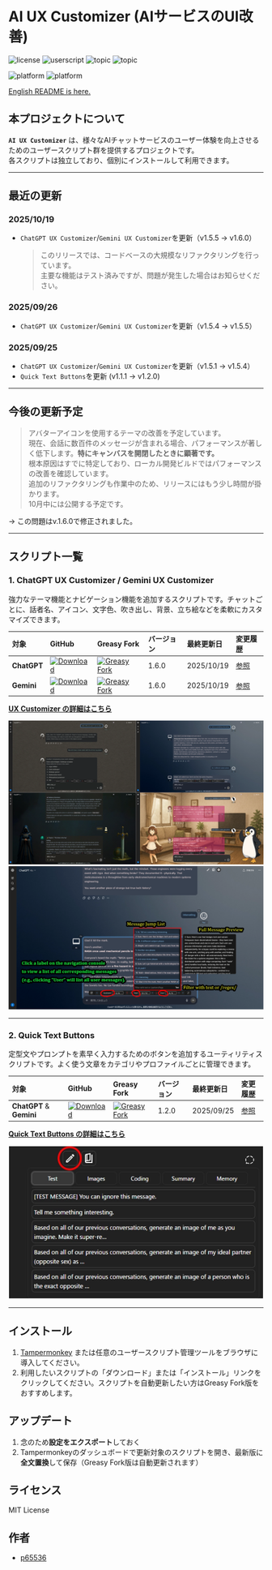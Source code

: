# AI UX Customizer (AIサービスのUI改善)

![license](https://img.shields.io/badge/license-MIT-green)
![userscript](https://img.shields.io/badge/userscript-Tampermonkey-blueviolet)
![topic](https://img.shields.io/badge/topic-customization-ff69b4)
![topic](https://img.shields.io/badge/topic-ui_enhancement-9cf)

![platform](https://img.shields.io/badge/platform-ChatGPT-lightgrey)
![platform](https://img.shields.io/badge/platform-Gemini-lightgrey)

[English README is here.](./README.md)

## 本プロジェクトについて

**`AI UX Customizer`** は、様々なAIチャットサービスのユーザー体験を向上させるためのユーザースクリプト群を提供するプロジェクトです。  
各スクリプトは独立しており、個別にインストールして利用できます。

---

## 最近の更新

### 2025/10/19
- `ChatGPT UX Customizer`/`Gemini UX Customizer`を更新（v1.5.5 -> v1.6.0）  
    > このリリースでは、コードベースの大規模なリファクタリングを行っています。  
    > 主要な機能はテスト済みですが、問題が発生した場合はお知らせください。

### 2025/09/26
- `ChatGPT UX Customizer`/`Gemini UX Customizer`を更新（v1.5.4 -> v1.5.5）

### 2025/09/25
- `ChatGPT UX Customizer`/`Gemini UX Customizer`を更新（v1.5.1 -> v1.5.4）
- `Quick Text Buttons`を更新 (v1.1.1 -> v1.2.0)

---

## 今後の更新予定

> アバターアイコンを使用するテーマの改善を予定しています。  
> 現在、会話に数百件のメッセージが含まれる場合、パフォーマンスが著しく低下します。**特にキャンバスを開閉したときに顕著です。**  
> 根本原因はすでに特定しており、ローカル開発ビルドではパフォーマンスの改善を確認しています。  
> 追加のリファクタリングも作業中のため、リリースにはもう少し時間が掛かります。  
> 10月中には公開する予定です。

-> この問題はv.1.6.0で修正されました。

---

## スクリプト一覧

### 1. ChatGPT UX Customizer / Gemini UX Customizer

強力なテーマ機能とナビゲーション機能を追加するスクリプトです。チャットごとに、話者名、アイコン、文字色、吹き出し、背景、立ち絵などを柔軟にカスタマイズできます。

| 対象 | GitHub | Greasy Fork | バージョン | 最終更新日 | 変更履歴 |
| :--- | :--- | :--- | :--- | :--- | :--- |
| **ChatGPT** | [![Download](https://img.shields.io/badge/Download-blue?style=flat-square&logo=download)](https://raw.githubusercontent.com/p65536/AI-UX-Customizer/main/scripts/UX-Customizer/ChatGPT-UX-Customizer.user.js) | [![Greasy Fork](https://img.shields.io/badge/Install-green?style=flat-square&logo=greasyfork)](https://greasyfork.org/en/scripts/543703-chatgpt-ux-customizer) | 1.6.0 | 2025/10/19 | [参照](./docs/UX-Customizer/CHANGELOG_AIUXC_ja.md) |
| **Gemini** | [![Download](https://img.shields.io/badge/Download-blue?style=flat-square&logo=download)](https://raw.githubusercontent.com/p65536/AI-UX-Customizer/main/scripts/UX-Customizer/Gemini-UX-Customizer.user.js) | [![Greasy Fork](https://img.shields.io/badge/Install-green?style=flat-square&logo=greasyfork)](https://greasyfork.org/en/scripts/543704-gemini-ux-customizer) | 1.6.0 | 2025/10/19 | [参照](./docs/UX-Customizer/CHANGELOG_AIUXC_ja.md) |

**[UX Customizer の詳細はこちら](./docs/UX-Customizer/README_ja.md)**

![UX Customizer 紹介画像](./docs/UX-Customizer/images/ux-customizer_showcase.webp)
![高度なナビゲーション機能](./docs/UX-Customizer/images/navigation.webp)

---

### 2. Quick Text Buttons

定型文やプロンプトを素早く入力するためのボタンを追加するユーティリティスクリプトです。よく使う文章をカテゴリやプロファイルごとに管理できます。

| 対象 | GitHub | Greasy Fork | バージョン | 最終更新日 | 変更履歴 |
| :--- | :--- | :--- | :--- | :--- | :--- |
| **ChatGPT** & **Gemini** | [![Download](https://img.shields.io/badge/Download-blue?style=flat-square&logo=download)](https://raw.githubusercontent.com/p65536/AI-UX-Customizer/main/scripts/Quick-Text-Buttons/Quick-Text-Buttons.user.js) | [![Greasy Fork](https://img.shields.io/badge/Install-green?style=flat-square&logo=greasyfork)](https://greasyfork.org/en/scripts/544699-quick-text-buttons) | 1.2.0 | 2025/09/25 | [参照](./docs/Quick-Text-Buttons/CHANGELOG_QTBUX_ja.md) |

**[Quick Text Buttons の詳細はこちら](./docs/Quick-Text-Buttons/README_ja.md)**

![Quick Text Buttons 紹介画像](./docs/Quick-Text-Buttons/images/qtb_showcase.webp) 

---

## インストール

1.  [Tampermonkey](https://www.tampermonkey.net/) または任意のユーザースクリプト管理ツールをブラウザに導入してください。
2.  利用したいスクリプトの「ダウンロード」または「インストール」リンクをクリックしてください。スクリプトを自動更新したい方はGreasy Fork版をおすすめします。

## アップデート

1.  念のため**設定をエクスポート**しておく
2.  Tampermonkeyのダッシュボードで更新対象のスクリプトを開き、最新版に**全文置換**して保存（Greasy Fork版は自動更新されます）

## ライセンス

MIT License

## 作者

* [p65536](https://github.com/p65536)
